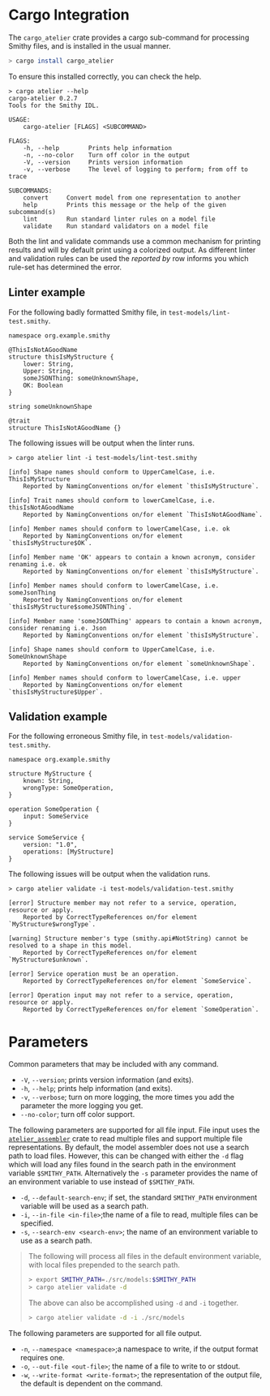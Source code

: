 # Cargo Integration

The `cargo_atelier` crate provides a cargo sub-command for processing Smithy files, and is installed in the usual manner.

```bash
> cargo install cargo_atelier
```

To ensure this installed correctly, you can check the help.

```text
> cargo atelier --help
cargo-atelier 0.2.7
Tools for the Smithy IDL.

USAGE:
    cargo-atelier [FLAGS] <SUBCOMMAND>

FLAGS:
    -h, --help        Prints help information
    -n, --no-color    Turn off color in the output
    -V, --version     Prints version information
    -v, --verbose     The level of logging to perform; from off to trace

SUBCOMMANDS:
    convert     Convert model from one representation to another
    help        Prints this message or the help of the given subcommand(s)
    lint        Run standard linter rules on a model file
    validate    Run standard validators on a model file
```

Both the lint and validate commands use a common mechanism for printing results and will by default print using a 
colorized output. As different linter and validation rules can be used the _reported by_ row informs you which rule-set
has determined the error.

## Linter example

For the following badly formatted Smithy file, in `test-models/lint-test.smithy`.

```smithy
namespace org.example.smithy

@ThisIsNotAGoodName
structure thisIsMyStructure {
    lower: String,
    Upper: String,
    someJSONThing: someUnknownShape,
    OK: Boolean
}

string someUnknownShape

@trait
structure ThisIsNotAGoodName {}
```

The following issues will be output when the linter runs.

```text
> cargo atelier lint -i test-models/lint-test.smithy

[info] Shape names should conform to UpperCamelCase, i.e. ThisIsMyStructure
	Reported by NamingConventions on/for element `thisIsMyStructure`.

[info] Trait names should conform to lowerCamelCase, i.e. thisIsNotAGoodName
	Reported by NamingConventions on/for element `ThisIsNotAGoodName`.

[info] Member names should conform to lowerCamelCase, i.e. ok
	Reported by NamingConventions on/for element `thisIsMyStructure$OK`.

[info] Member name 'OK' appears to contain a known acronym, consider renaming i.e. ok
	Reported by NamingConventions on/for element `thisIsMyStructure`.

[info] Member names should conform to lowerCamelCase, i.e. someJsonThing
	Reported by NamingConventions on/for element `thisIsMyStructure$someJSONThing`.

[info] Member name 'someJSONThing' appears to contain a known acronym, consider renaming i.e. Json
	Reported by NamingConventions on/for element `thisIsMyStructure`.

[info] Shape names should conform to UpperCamelCase, i.e. SomeUnknownShape
	Reported by NamingConventions on/for element `someUnknownShape`.

[info] Member names should conform to lowerCamelCase, i.e. upper
	Reported by NamingConventions on/for element `thisIsMyStructure$Upper`.
```

## Validation example

For the following erroneous Smithy file, in `test-models/validation-test.smithy`.

```smithy
namespace org.example.smithy

structure MyStructure {
    known: String,
    wrongType: SomeOperation,
}

operation SomeOperation {
    input: SomeService
}

service SomeService {
    version: "1.0",
    operations: [MyStructure]
}
```

The following issues will be output when the validation runs.

```text
> cargo atelier validate -i test-models/validation-test.smithy

[error] Structure member may not refer to a service, operation, resource or apply.
	Reported by CorrectTypeReferences on/for element `MyStructure$wrongType`.

[warning] Structure member's type (smithy.api#NotString) cannot be resolved to a shape in this model.
	Reported by CorrectTypeReferences on/for element `MyStructure$unknown`.

[error] Service operation must be an operation.
	Reported by CorrectTypeReferences on/for element `SomeService`.

[error] Operation input may not refer to a service, operation, resource or apply.
	Reported by CorrectTypeReferences on/for element `SomeOperation`.
```


# Parameters

Common parameters that may be included with any command.

* `-V`, `--version`; prints version information (and exits).
* `-h`, `--help`; prints help information (and exits).
* `-v`, `--verbose`; turn on more logging, the more times you add the parameter the more logging you get.
* `--no-color`; turn off color support.

The following parameters are supported for all file input. File input uses the
[`atelier_assembler`](https://github.com/johnstonskj/rust-atelier//atelier-assembler) crate to read multiple files and
support multiple file representations. By default, the model assembler does not use a search path to load files. However,
this can be changed with either the `-d` flag which will load any files found in the search path in the environment
variable `$SMITHY_PATH`. Alternatively the `-s` parameter provides the name of an environment variable to use instead
of `$SMITHY_PATH`.

* `-d`, `--default-search-env`; if set, the standard `SMITHY_PATH` environment variable will be used as a search path.
* `-i`, `--in-file <in-file>`;the name of a file to read, multiple files can be specified.
* `-s`, `--search-env <search-env>`; the name of an environment variable to use as a search path.

> 
> The following will process all files in the default environment variable, with local files prepended to the
> search path.
> 
> ```bash
> > export SMITHY_PATH=./src/models:$SMITHY_PATH
> > cargo atelier validate -d
> ```
> 
> The above can also be accomplished using `-d` and `-i` together.
> 
> ```bash
> > cargo atelier validate -d -i ./src/models
> ```
> 

The following parameters are supported for all file output.

* `-n`, `--namespace <namespace>`;a namespace to write, if the output format requires one.
* `-o`, `--out-file <out-file>`; the name of a file to write to or stdout.
* `-w`, `--write-format <write-format>`; the representation of the output file, the default is dependent on the command.
